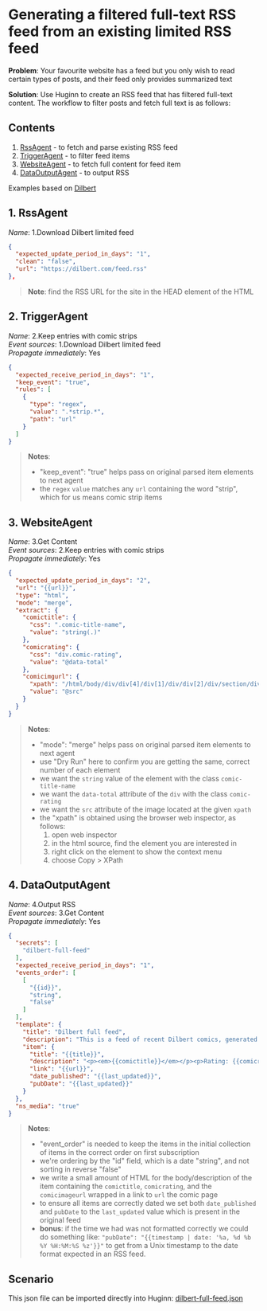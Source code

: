 # Generating a filtered full-text RSS feed from an existing limited RSS feed


__Problem__: Your favourite website has a feed but you only wish to read certain types of posts, and their feed only provides summarized text

__Solution__: Use Huginn to create an RSS feed that has filtered full-text content. The workflow to filter posts and fetch full text is as follows:

## Contents

1. [RssAgent](#1-rssagent) - to fetch and parse existing RSS feed
2. [TriggerAgent](#2-rssagent) - to filter feed items
3. [WebsiteAgent](#3-websiteagent) - to fetch full content for feed item
4. [DataOutputAgent](#4-dataoutputagent) - to output RSS

Examples based on [Dilbert](http://dilbert.com/)

## 1. RssAgent

_Name_: 1.Download Dilbert limited feed  

```json
{
  "expected_update_period_in_days": "1",
  "clean": "false",
  "url": "https://dilbert.com/feed.rss"
},
```

> __Note__: find the RSS URL for the site in the HEAD element of the HTML


## 2. TriggerAgent

_Name_: 2.Keep entries with comic strips  
_Event sources_: 1.Download Dilbert limited feed  
_Propagate immediately_: Yes  

```json
{
  "expected_receive_period_in_days": "1",
  "keep_event": "true",
  "rules": [
    {
      "type": "regex",
      "value": ".*strip.*",
      "path": "url"
    }
  ]
}
```

> __Notes__:
> - "keep_event": "true" helps pass on original parsed item elements to next agent
> - the `regex` `value` matches any `url` containing the word "strip", which for us means comic strip items


## 3. WebsiteAgent

_Name_: 3.Get Content  
_Event sources_: 2.Keep entries with comic strips  
_Propagate immediately_: Yes  

``` json
{
  "expected_update_period_in_days": "2",
  "url": "{{url}}",
  "type": "html",
  "mode": "merge",
  "extract": {
    "comictitle": {
      "css": ".comic-title-name",
      "value": "string(.)"
    },
    "comicrating": {
      "css": "div.comic-rating",
      "value": "@data-total"
    },
    "comicimgurl": {
      "xpath": "/html/body/div/div[4]/div[1]/div/div[2]/div/section/div[3]/a/img",
      "value": "@src"
    }
  }
}
```

> __Notes__: 
> - "mode": "merge" helps pass on original parsed item elements to next agent
> - use "Dry Run" here to confirm you are getting the same, correct number of each element
> - we want the `string` value of the element with the class `comic-title-name`
> - we want the `data-total` attribute of the `div` with the class `comic-rating`
> - we want the `src` attribute of the image located at the given `xpath`
> - the "xpath" is obtained using the browser web inspector, as follows:
>   1. open web inspector
>   1. in the html source, find the element you are interested in
>   1. right click on the element to show the context menu
>   1. choose Copy > XPath


## 4. DataOutputAgent

_Name_: 4.Output RSS  
_Event sources_: 3.Get Content  
_Propagate immediately_: Yes  

```json
{
  "secrets": [
    "dilbert-full-feed"
  ],
  "expected_receive_period_in_days": "1",
  "events_order": [
    [
      "{{id}}",
      "string",
      "false"
    ]
  ],
  "template": {
    "title": "Dilbert full feed",
    "description": "This is a feed of recent Dilbert comics, generated by Huginn",
    "item": {
      "title": "{{title}}",
      "description": "<p><em>{{comictitle}}</em></p><p>Rating: {{comicrating}}</p><p><a href=\"{{url}}\"><img src=\"{{comicimgurl}}\"></a></p>",
      "link": "{{url}}",
      "date_published": "{{last_updated}}",
      "pubDate": "{{last_updated}}"
    }
  },
  "ns_media": "true"
}
```

> __Notes__:
> - "event_order" is needed to keep the items in the initial collection of items in the correct order on first subscription
> - we're ordering by the "id" field, which is a date "string", and not sorting in reverse "false"
> - we write a small amount of HTML for the body/description of the item containing the `comictitle`, `comicrating`, and the `comicimageurl` wrapped in a link to `url` the comic page
> - to ensure all items are correctly dated we set both `date_published` and `pubDate` to the `last_updated` value which is present in the original feed
> - __bonus__: if the time we had was not formatted correctly we could do something like: `"pubDate": "{{timestamp | date: '%a, %d %b %Y %H:%M:%S %z'}}"` to get from a Unix timestamp to the date format expected in an RSS feed.


## Scenario

This json file can be imported directly into Huginn: [dilbert-full-feed.json](https://github.com/huginn/huginn/files/8056832/dilbert-full-feed.json.txt)
 